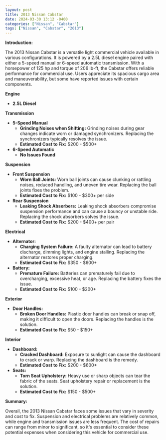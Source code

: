 ```yaml
---
layout: post
title: 2013 Nissan Cabstar
date: 2024-03-30 13:12 -0400
categories: ["Nissan", "Cabstar"]
tags: ["Nissan", "Cabstar", "2013"]
---
```

**Introduction:**

The 2013 Nissan Cabstar is a versatile light commercial vehicle available in various configurations. It is powered by a 2.5L diesel engine paired with either a 5-speed manual or 6-speed automatic transmission. With a horsepower of 125 hp and torque of 206 lb-ft, the Cabstar offers reliable performance for commercial use. Users appreciate its spacious cargo area and maneuverability, but some have reported issues with certain components.

**Engine**

* **2.5L Diesel**

**Transmission**

* **5-Speed Manual**
    * **Grinding Noises when Shifting:** Grinding noises during gear changes indicate worn or damaged synchronizers. Replacing the synchronizers typically resolves the issue.
    * **Estimated Cost to Fix:** $200 - $500+
* **6-Speed Automatic**
    * **No Issues Found**

**Suspension**

* **Front Suspension**
    * **Worn Ball Joints:** Worn ball joints can cause clunking or rattling noises, reduced handling, and uneven tire wear. Replacing the ball joints fixes the problem.
    * **Estimated Cost to Fix:** $100 - $300+ per side
* **Rear Suspension**
    * **Leaking Shock Absorbers:** Leaking shock absorbers compromise suspension performance and can cause a bouncy or unstable ride. Replacing the shock absorbers solves the issue.
    * **Estimated Cost to Fix:** $200 - $400+ per pair

**Electrical**

* **Alternator:**
    * **Charging System Failure:** A faulty alternator can lead to battery discharge, dimming lights, and engine stalling. Replacing the alternator restores proper charging.
    * **Estimated Cost to Fix:** $350 - $600+
* **Battery:**
    * **Premature Failure:** Batteries can prematurely fail due to overcharging, excessive heat, or age. Replacing the battery fixes the issue.
    * **Estimated Cost to Fix:** $100 - $200+

**Exterior**

* **Door Handles:**
    * **Broken Door Handles:** Plastic door handles can break or snap off, making it difficult to open the doors. Replacing the handles is the solution.
    * **Estimated Cost to Fix:** $50 - $150+

**Interior**

* **Dashboard:**
    * **Cracked Dashboard:** Exposure to sunlight can cause the dashboard to crack or warp. Replacing the dashboard is the remedy.
    * **Estimated Cost to Fix:** $200 - $600+
* **Seats:**
    * **Torn Seat Upholstery:** Heavy use or sharp objects can tear the fabric of the seats. Seat upholstery repair or replacement is the solution.
    * **Estimated Cost to Fix:** $150 - $500+

**Summary:**

Overall, the 2013 Nissan Cabstar faces some issues that vary in severity and cost to fix. Suspension and electrical problems are relatively common, while engine and transmission issues are less frequent. The cost of repairs can range from minor to significant, so it's essential to consider these potential expenses when considering this vehicle for commercial use.
